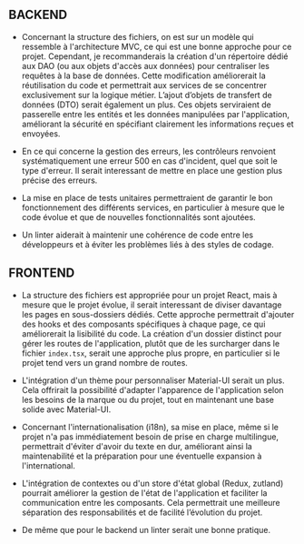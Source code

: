 ## BACKEND 

- Concernant la structure des fichiers, on est sur un modèle qui ressemble à l'architecture MVC, ce qui est une bonne approche pour ce projet. Cependant, je recommanderais la création d'un répertoire dédié aux DAO (ou aux objets d'accès aux données) pour centraliser les requêtes à la base de données. Cette modification améliorerait la réutilisation du code et permettrait aux services de se concentrer exclusivement sur la logique métier. 
L’ajout d’objets de transfert de données (DTO) serait également un plus. Ces objets serviraient de passerelle entre les entités et les données manipulées par l'application, améliorant la sécurité en spécifiant clairement les informations reçues et envoyées.

- En ce qui concerne la gestion des erreurs, les contrôleurs renvoient systématiquement une erreur 500 en cas d'incident, quel que soit le type d'erreur. Il serait interessant de mettre en place une gestion plus précise des erreurs.

- La mise en place de tests unitaires permettraient  de garantir le bon fonctionnement des différents services, en particulier à mesure que le code évolue et que de nouvelles fonctionnalités sont ajoutées.

- Un linter aiderait à maintenir une cohérence de code entre les développeurs et à éviter les problèmes liés à des styles de codage.


## FRONTEND

- La structure des fichiers est appropriée pour un projet React, mais à mesure que le projet évolue, il serait interessant de diviser davantage les pages en sous-dossiers dédiés. Cette approche permettrait d'ajouter des hooks et des composants spécifiques à chaque page, ce qui améliorerait la lisibilité du code. 
La création d'un dossier distinct pour gérer les routes de l'application, plutôt que de les surcharger dans le fichier `index.tsx`, serait une approche plus propre, en particulier si le projet tend vers un grand nombre de routes.


- L'intégration d'un thème pour personnaliser Material-UI serait un plus. Cela offrirait la possibilité d'adapter l'apparence de l'application selon les besoins de la marque ou du projet, tout en maintenant une base solide avec Material-UI.

- Concernant l'internationalisation (i18n), sa mise en place, même si le projet n'a pas immédiatement besoin de prise en charge multilingue, permettrait d'éviter d'avoir du texte en dur, améliorant ainsi la maintenabilité et la préparation pour une éventuelle expansion à l'international.

- L'intégration de contextes ou d'un store d'état global (Redux, zutland) pourrait améliorer la gestion de l'état de l'application et faciliter la communication entre les composants. Cela permettrait une meilleure séparation des responsabilités et de facilité l’évolution du projet.

- De même que pour le backend un linter serait une bonne pratique. 
